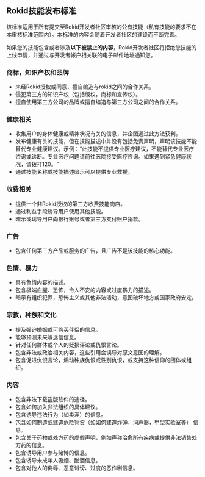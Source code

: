 ## Rokid技能发布标准

该标准适用于所有提交至Rokid开发者社区审核的公有技能（私有技能的要求不在本审核标准范围内）。本标准的内容会随着开发者社区的建设而不断完善。

如果您的技能包含或者涉及**以下被禁止的内容**，Rokid开发者社区将拒绝您技能的上线申请，并通过与开发者帐户相关联的电子邮件地址通知您。


### 商标，知识产权和品牌

- 未经Rokid授权或同意，擅自编造与rokid之间的合作关系。 
- 侵犯第三方的知识产权（包括版权，商标和宣传权）。 
- 擅自使用第三方公司的品牌或擅自编造与第三方公司之间的合作关系。

### 健康相关

- 收集用户的身体健康或精神状况有关的信息，并企图通过此方法获利。 
- 发布健康有关的技能，但在技能描述中并没有包括免责声明，声明该技能不能替代专业健康建议。示例：“此技能不提供专业医疗建议，不能替代专业医疗咨询或诊断。专业医疗问题请前往医院接受医疗咨询。如果遇到紧急健康状况，请拨打120。“ 
- 通过技能名称或技能描述暗示可以提供专业救援。

### 收费相关

- 提供一个非Rokid授权的第三方收费技能商店。
- 通过利益手段诱导用户使用其他技能。 
- 暗示或诱导用户向银行账号或者第三方支付账户捐款。


### 广告

- 包含任何第三方产品或服务的广告，且广告不是该技能的核心功能。 

### 色情、暴力

- 具有色情内容的描述。 
- 包含极端血腥、恐怖，令人不安的内容或过度暴力的描述。 
- 暗示有组织犯罪，恐怖主义或其他非法活动，意图破坏地方或国家政府安定。


### 宗教，种族和文化

- 提及强迫婚姻或可购买伴侣的信息。 
- 能够预测未来等迷信信息。 
- 针对任何群体或个人的贬损评论或仇恨言论。 
- 包含非法或政治相关内容，这些引用会误导对原文意图的理解。 
- 包含促进仇恨言论，煽动种族仇恨或性别仇恨，或支持这种信仰的团体或组织。


### 内容

- 包含非法下载盗版软件的途径。 
- 包含如何加入非法组织的具体建议。 
- 包含诱导违法行为（如卖淫）的信息。 
- 包含如何制造或建造危险物资（如如何建造炸弹，消声器，甲型实验室等） 信息。 
- 包含关于药物或处方药的虚假声明，例如声称治愈所有疾病或提供非法销售处方药的信息。 
- 包含诱导用户参与赌博的信息。
- 包含诱导未成年人吸烟、酗酒信息。 
- 包含对他人的侮辱、恶意诽谤、过度的恶作剧信息。


